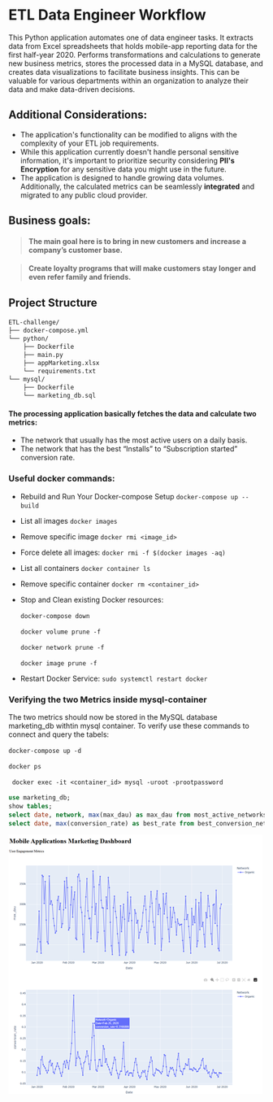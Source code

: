 # ETL Data Engineer Workflow
 This Python application automates one of data engineer tasks. It extracts data from Excel spreadsheets that holds mobile-app reporting data for the first half-year 2020. 
 Performs transformations and calculations to generate new business metrics, stores the processed data in a MySQL database, and creates data visualizations to facilitate business insights. This can be valuable for various departments within an organization to analyze their data and make data-driven decisions.

## Additional Considerations:
- The application's functionality can be modified to aligns with the complexity of your ETL job requirements.
- While this application currently doesn't handle personal sensitive information, it's important to prioritize security considering **PII's Encryption** for any sensitive data you might use in the future.
- The application is designed to handle growing data volumes. Additionally, the calculated metrics can be seamlessly **integrated** and migrated to any public cloud provider.

## Business goals:

> #### The main goal here is to bring in new customers and increase a company’s customer base.

> #### Create loyalty programs that will make customers stay longer and even refer family and friends.


## Project Structure
```
ETL-challenge/
├── docker-compose.yml
└── python/
    ├── Dockerfile
    ├── main.py
    ├── appMarketing.xlsx
    └── requirements.txt
└── mysql/
    ├── Dockerfile
    └── marketing_db.sql
```

#### The processing application basically fetches the data and calculate two metrics:
 
- The network that usually has the most active users on a daily basis.
- The network that has the best “Installs” to “Subscription started” conversion rate.


### Useful docker commands:
- Rebuild and Run Your Docker-compose Setup
` docker-compose up --build `

- List all images
` docker images `

- Remove specific image
` docker rmi <image_id> `

- Force delete all images:
` docker rmi -f $(docker images -aq) `

- List all containers
` docker container ls `

- Remove specific container
` docker rm <container_id> `

- Stop and Clean existing Docker resources:

    ` docker-compose down `

    ` docker volume prune -f `

    ` docker network prune -f `

    ` docker image prune -f `

- Restart Docker Service:
    ` sudo systemctl restart docker `


### Verifying the two Metrics inside mysql-container
The two metrics should now be stored in the MySQL database marketing_db withtin mysql container. To verify use these commands to connect and query the tabels:

` docker-compose up -d  `

` docker ps `

```  docker exec -it <container_id> mysql -uroot -prootpassword ``` 

```sql
use marketing_db;
show tables;
select date, network, max(max_dau) as max_dau from most_active_networks group by date, network;
select date, max(conversion_rate) as best_rate from best_conversion_network group by date;
```

![charts](Metrics.png)